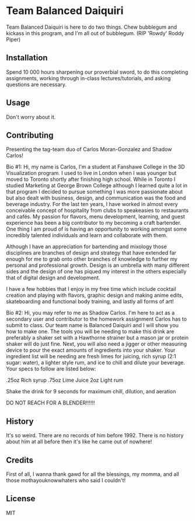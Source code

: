 # Team Balanced Daiquiri
Team Balanced Daiquiri is here to do two things. Chew bubblegum and kickass in this program, and I'm all out of bubblegum. (RIP 'Rowdy' Roddy Piper)

## Installation
Spend 10 000 hours sharpening our proverbial sword, to do this completing assignments, working through in-class lectures/tutorials, and asking questions are necessary.

## Usage
Don't worry about it.

## Contributing
Presenting the tag-team duo of Carlos Moran-Gonzalez and Shadow Carlos!

Bio #1:
Hi, my name is Carlos, I'm a student at Fanshawe College in the 3D Visualization program. I used to live in London when I was younger but moved to Toronto shortly after finishing high school. While in Toronto I studied Marketing at George Brown College although I learned quite a lot in that program I decided to pursue something I was more passionate about but also dealt with business, design, and communication was the food and beverage industry. For the last ten years, I have worked in almost every conceivable concept of hospitality from clubs to speakeasies to restaurants and cafés. My passion for flavors, menu development, learning, and guest experience has been a big contributor to my becoming a craft bartender. One thing I am proud of is having an opportunity to working amongst some incredibly talented individuals and learn and collaborate with them.

Although I have an appreciation for bartending and mixology those disciplines are branches of design and strategy that have extended far enough for me to grab onto other branches of knowledge to further my personal and professional growth. Design is an umbrella with many different sides and the design of one has piqued my interest in the others especially that of digital design and development.

I have a few hobbies that I enjoy in my free time which include cocktail creation and playing with flavors, graphic design and making anime edits, skateboarding and functional body training, and lastly all forms of art!

Bio #2:
Hi, you may refer to me as Shadow Carlos. I'm here to act as a secondary user and contributor to the homework assignment Carlos has to submit to class. Our team name is Balanced Daiquiri and I will show you how to make one. The tools you will be needing to make this drink are preferably a shaker set with a Hawthorne strainer but a mason jar or protein shaker will do just fine. Next, you will also need a jigger or other measuring device to pour the exact amounts of ingredients into your shaker. Your ingredient list will be needing are fresh limes for juicing, rich syrup (2:1 sugar: water), a lighter style rum, and ice to chill and dilute your beverage. Your specs to follow are listed below:

 .25oz Rich syrup
 .75oz Lime Juice
 2oz Light rum

Shake the drink for 9 seconds for maximum chill, dilution, and aeration

DO NOT REACH FOR A BLENDER!!!!!!

## History
It's so weird. There are no records of him before 1992. There is no history about him at all before then it's like he came out of nowhere!

## Credits
First of all, I wanna thank gawd for all the blessings,
my momma,
and all those mothayouknowwhaters who said I couldn't!

## License
MIT